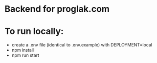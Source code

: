 # Backend for proglak.com

# To run locally:
- create a .env file (identical to .env.example) with DEPLOYMENT=local
- npm install
- npm run start
